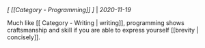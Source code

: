 *[ [[Category - Programming]] ]* | *2020-11-19* 

Much like [[ Category - Writing  | writing]],  programming shows craftsmanship and skill if you are able to express yourself [[brevity | concisely]].


